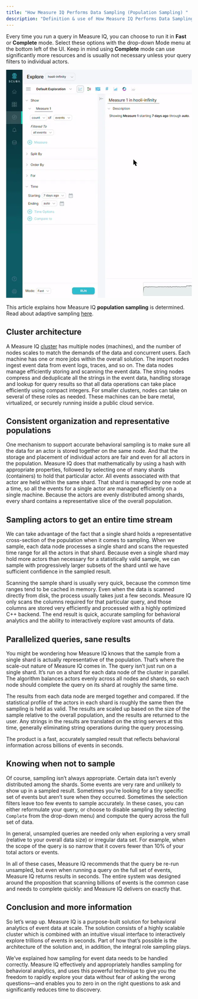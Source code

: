 ```yaml
---
title: "How Measure IQ Performs Data Sampling (Population Sampling) "
description: "Definition & use of How Measure IQ Performs Data Sampling (Population Sampling) "
---
```


Every time you run a query in Measure IQ, you can choose to run it in **Fast** or **Complete** mode. Select these options with the drop-down Mode menu at the bottom left of the UI. Keep in mind using **Complete** mode can use significantly more resources and is usually not necessary unless your query filters to individual actors.

![](./attachments/v5FastvsComplete.webp)

This article explains how Measure IQ **population sampling** is determined. Read about adaptive sampling [here](../adaptive-sampling-in-scuba).

## Cluster architecture

A Measure IQ [cluster](../../../../../measure_iq/glossary/cluster) has multiple nodes (machines), and the number of nodes scales to match the demands of the data and concurrent users. Each machine has one or more jobs within the overall solution. The import nodes ingest event data from event logs, traces, and so on. The data nodes manage efficiently storing and scanning the event data. The string nodes compress and deduplicate all the strings in the event data, handling storage and lookup for query results so that all data operations can take place efficiently using compact integers. For smaller clusters, nodes can take on several of these roles as needed. These machines can be bare metal, virtualized, or securely running inside a public cloud service.

## Consistent organization and representative populations

One mechanism to support accurate behavioral sampling is to make sure all the data for an actor is stored together on the same node. And that the storage and placement of individual actors are fair and even for all actors in the population. Measure IQ does that mathematically by using a hash with appropriate properties, followed by selecting one of many shards (containers) to hold that particular actor. All events associated with that actor are held within the same shard. That shard is managed by one node at a time, so all the events for a single actor are managed efficiently on a single machine. Because the actors are evenly distributed among shards, every shard contains a representative slice of the overall population.

## Sampling actors to get an entire time stream

We can take advantage of the fact that a single shard holds a representative cross-section of the population when it comes to sampling. When we sample, each data node processes a single shard and scans the requested time range for all the actors in that shard. Because even a single shard may hold more actors than necessary for a statistically valid sample, we can sample with progressively larger subsets of the shard until we have sufficient confidence in the sampled result.

Scanning the sample shard is usually very quick, because the common time ranges tend to be cached in memory. Even when the data is scanned directly from disk, the process usually takes just a few seconds. Measure IQ only scans the columns required for that particular query, and those columns are stored very efficiently and processed with a highly optimized C++ backend. The end result is quick, accurate sampling for behavioral analytics and the ability to interactively explore vast amounts of data.

## Parallelized queries, sane results

You might be wondering how Measure IQ knows that the sample from a single shard is actually representative of the population. That’s where the scale-out nature of Measure IQ comes in. The query isn’t just run on a single shard. It’s run on a shard for each data node of the cluster in parallel. The algorithm balances actors evenly across all nodes and shards, so each node should complete the query on its shard at roughly the same time.

The results from each data node are merged together and compared. If the statistical profile of the actors in each shard is roughly the same then the sampling is held as valid. The results are scaled up based on the size of the sample relative to the overall population, and the results are returned to the user. Any strings in the results are translated on the string servers at this time, generally eliminating string operations during the query processing.

The product is a fast, accurately sampled result that reflects behavioral information across billions of events in seconds.

## Knowing when not to sample

Of course, sampling isn’t always appropriate. Certain data isn’t evenly distributed among the shards. Some events are very rare and unlikely to show up in a sampled result. Sometimes you’re looking for a tiny specific set of events but aren’t sure when they occurred. Sometimes the selection filters leave too few events to sample accurately. In these cases, you can either reformulate your query, or choose to disable sampling (by selecting `Complete` from the drop-down menu) and compute the query across the full set of data.

In general, unsampled queries are needed only when exploring a very small (relative to your overall data size) or irregular data set. For example, when the scope of the query is so narrow that it covers fewer than 10% of your total actors or events.

In all of these cases, Measure IQ recommends that the query be re-run unsampled, but even when running a query on the full set of events, Measure IQ returns results in seconds. The entire system was designed around the proposition that scanning billions of events is the common case and needs to complete quickly: and Measure IQ delivers on exactly that.

## Conclusion and more information

So let’s wrap up. Measure IQ is a purpose-built solution for behavioral analytics of event data at scale. The solution consists of a highly scalable cluster which is combined with an intuitive visual interface to interactively explore trillions of events in seconds. Part of how that’s possible is the architecture of the solution and, in addition, the integral role sampling plays.

We’ve explained how sampling for event data needs to be handled correctly. Measure IQ effectively and appropriately handles sampling for behavioral analytics, and uses this powerful technique to give you the freedom to rapidly explore your data without fear of asking the wrong questions—and enables you to zero in on the right questions to ask and significantly reduces time to discovery.
